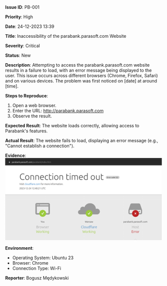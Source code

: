 **Issue ID**: PB-001

**Priority**: High

**Date**: 24-12-2023 13:39 

**Title**: Inaccessibility of the parabank.parasoft.com Website

**Severity**: Critical

**Status**: New

**Description**:
Attempting to access the parabank.parasoft.com website results in a failure to load, with an error message being displayed to the user. This issue occurs across different browsers (Chrome, Firefox, Safari) and on various devices. The problem was first noticed on [date] at around [time].

**Steps to Reproduce**:
1. Open a web browser.
2. Enter the URL: http://parabank.parasoft.com
3. Observe the result.

**Expected Result**:
The website loads correctly, allowing access to Parabank's features.

**Actual Result**:
The website fails to load, displaying an error message (e.g., "Cannot establish a connection").

**Evidence**:
![screenshot PB-001.1](media/PB-001.1.png)

**Environment**:
- Operating System: Ubuntu 23
- Browser: Chrome
- Connection Type: Wi-Fi

**Reporter**: Bogusz Mędykowski




